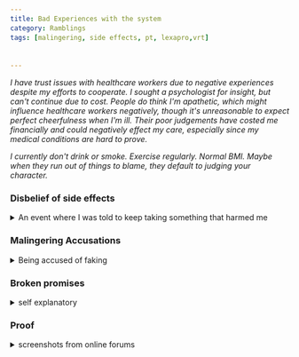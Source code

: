```yaml
---
title: Bad Experiences with the system
category: Ramblings
tags: [malingering, side effects, pt, lexapro,vrt]


---
```


<i>
I have trust issues with healthcare workers due to negative experiences despite my efforts to cooperate. I sought a psychologist for insight, but can't continue due to cost. People do think I'm apathetic, which might influence healthcare workers negatively, though it's unreasonable to expect perfect cheerfulness when I'm ill. Their poor judgements have costed me financially and could negatively effect my care, especially since my medical conditions are hard to prove.  

I currently don't drink or smoke. Exercise regularly. Normal BMI. Maybe when they run out of things to blame, they default to judging your character. 
</i> 





### Disbelief of side effects

<details><summary>An event where I was told to keep taking something that harmed me </summary> 


I used to disregard mild side effects, thinking they might be from something else or a placebo effect. But there were instances when it was unmistakable, like with Lexapro. After a few days on it, I experienced constant shaking, sickness, and strange sensations. My sleep patterns were erratic; I'd either fall asleep instantly or feel like I'd been awake all day upon waking.

I called my doctor's office, and they assured me these initial symptoms were normal, suggesting I take the prescribed hydroxyzine alongside it. Trusting my doctor, I tried to ignore the symptoms. However, on the seventh day, I woke up, got ready for work, and suddenly felt a shock up my spine. I lost sensation in my limbs, collapsed, and experienced total paralysis with no breathing or heartbeat. It was a terrifying experience, and I couldn't even scream. After a minute, I regained feeling and hyperventilated.

My boyfriend at the time couldn't help due to work, and I called my doctor's office, who advised me to come in without driving. They found elevated vitals and nystagmus but didn't see anything requiring an ER visit. Strangely, my doctor insisted I continue the medication and claimed it was just a placebo in the first month. His reaction left a lasting fear of medication, as I worry there won't be help if something goes wrong. I should have changed doctors, but I hesitated due to the time invested with him and self-doubt about my actions during this incident.
Also he had agreed to do further testing as I felt something was very wrong.  

</details> 


### Malingering Accusations
<details> <summary> Being accused of faking </summary>

I keep my medical records for accurate reference due to my cognitive and memory issues, relying on OCR technology for recall. When I requested records from my physical therapist (PT), I noticed they mentioned my absence between my initial evaluation and the start of therapy, suggesting I might be malingering. They also questioned the validity of my condition, noting that I briefly stood still while they applied straps and then continued to wobble.  
<br>
I could have explained the reasons behind these actions (e.g., delays due to financial issues, surgery, the pandemic, and transportation challenges). Additionally, my blood pressure issue affects my vestibular system, so calf tightening briefly stabilizes me but worsens it when released. Ironically, But they assumed and documented without asking. I worry that future physicians might side with the PT, dismissing my case due to this written statement.  
<br>
I didn't know how to resolve this at the time. Consulting with a psychologist and others, I received mixed advice. Some suggested filing a complaint and correcting it, while others believed the correction might draw more attention and considered it just an opinion. Given the small city and potential system backlash, I hesitated.   
<br>
I've been warned that this incident could harm future attempts at Social Security Disability Insurance (SSDI) if I become unable to work due to my condition. This casual approach by my PT, especially after I confided in them about the importance of keeping myself employed as I could end up homeless, has left me feeling betrayed. There appeared to be no turmoil between us and she was quite pleasant. The whole situation really messed with my head. 
<br>

<img src="/assets/img/malingering.png">


</details>

### Broken promises 
<details><summary> self explanatory </summary> 
I get it, the healthcare system is a mess and only getting worse. I'm not new to promises being broken in my life. But when it's my health it kind of stings more I guess. 
I'm ok with someone admitting not being able to deliver. But it can ruin my entire year or life if you set me up with the expectation and drop it. 
I have to schedule time off work and a ride to leave the city. And the person giving me a ride has to take time off work too. And then the bill I get that's hundreds possibly thousands of dollars. And I collapse daily to make that kind of money. I was referred to a large teaching hospital and was told on the first visit she's going to review my records and try to figure out a solution for me. I honestly worked my ass off saving money for months thinking "she's working on my case". How absolutely stupid and naive of me.  
When I returned I realize she had done none of this and couldn't even ready my chart correctly. I noticed her web searching as we spoke which I don't mind but she landed on a page I had already read and was misinterpreting the article. I'm not sure how she would have reacted to me saying 'I read that' so I asked her if she was sure, and that I thought it was something else. She re-read the page and said oh yes, that's correct. She seemed too distracted eating a sandwhich and was in a rush for some reason.     
After the appointment, I cried. I spent months pulling overtime for this, being so hopeful. Moments later I saw her leaving and going across the street to get another sandwhich. 
</details>


### Proof
<details><summary>screenshots from online forums</summary>
I thought it was something I was doing wrong for a while until I realized this is just what happens when you have these symptoms and no answers.   
Got me a bit curious about why, with all their education, they can assume malice/laziness so confidently. I personally know the symptoms I have are debilitating and very real so how many others are they treating poorly? Apparently a lot.    <br>
There's also quite a few web forums particularly designed to follow patient's social media pages and after reading over these for a long time I've noticed many are healthcare workers themselves. They laugh at and mock the patients even when they die. Constantly following them. Their discussions come up when you search for that patient's alias. Even after their death they continue to follow the patient's families and remark how much happier their family must be without them.  <br>
Funny enough when HCWs get a condition like this themselves it goes one of two ways. It's so mild that they can continue working and double down on their theories that the patients are drama queens, or if they have to quit working, the medical system turns against them. 

Another reason I'm not really getting much worked up anymore. 
<br>
<img src="/assets/img/reddit1.jpg">
<br>
<img src="/assets/img/reddit2.PNG">




</details>





